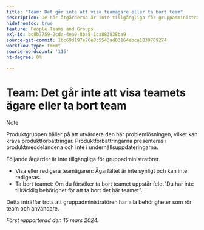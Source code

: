 ```yaml
---
title: "Team: Det går inte att visa teamägare eller ta bort team"
description: De här åtgärderna är inte tillgängliga för gruppadministratörer.
hidefromtoc: true
feature: People Teams and Groups
exl-id: bc8b7759-2cda-4ea0-8ba8-1ca883838ba9
source-git-commit: 1bc69d197e26e8c5543ad03164ebca1839789274
workflow-type: tm+mt
source-wordcount: '116'
ht-degree: 0%

---
```


# Team: Det går inte att visa teamets ägare eller ta bort team

>[!NOTE]
>
>Produktgruppen håller på att utvärdera den här problemlösningen, vilket kan kräva produktförbättringar. Produktförbättringarna presenteras i produktmeddelandena och inte i underhållsuppdateringarna.

Följande åtgärder är inte tillgängliga för gruppadministratörer

* Visa eller redigera teamägaren: Ägarfältet är inte synligt och kan inte redigeras.
* Ta bort teamet: Om du försöker ta bort teamet uppstår felet&quot;Du har inte tillräcklig behörighet för att ta bort det här teamet&quot;.

Detta inträffar trots att gruppadministratören har alla behörigheter som rör team och användare.

_Först rapporterad den 15 mars 2024._
